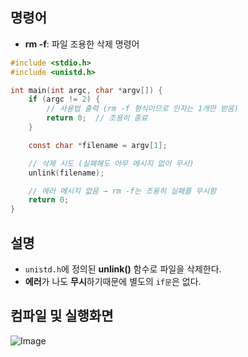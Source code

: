 ## 명령어
- **rm -f**: 파일 조용한 삭제 명령어

```c
#include <stdio.h>
#include <unistd.h>

int main(int argc, char *argv[]) {
    if (argc != 2) {
        // 사용법 출력 (rm -f 형식이므로 인자는 1개만 받음)
        return 0;  // 조용히 종료
    }

    const char *filename = argv[1];

    // 삭제 시도 (실패해도 아무 메시지 없이 무시)
    unlink(filename);

    // 에러 메시지 없음 → rm -f는 조용히 실패를 무시함
    return 0;
}

```
## 설명
- ``unistd.h``에 정의된 **unlink()** 함수로 파일을 삭제한다.
- **에러**가 나도 **무시**하기때문에 별도의 ``if문``은 없다.

## 컴파일 및 실행화면

![Image](https://github.com/user-attachments/assets/d52b9881-f300-4195-a440-1f3b4cbe1a23)